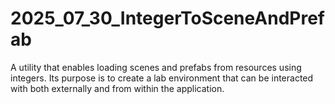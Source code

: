 # 2025_07_30_IntegerToSceneAndPrefab
A utility that enables loading scenes and prefabs from resources using integers. Its purpose is to create a lab environment that can be interacted with both externally and from within the application.
